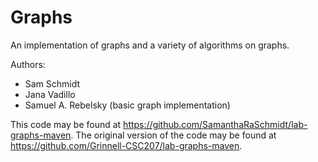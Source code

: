 # Graphs

An implementation of graphs and a variety of algorithms on graphs.

Authors:

 * Sam Schmidt
 * Jana Vadillo
* Samuel A. Rebelsky (basic graph implementation)

This code may be found at <https://github.com/SamanthaRaSchmidt/lab-graphs-maven>.
The original version of the code may be found at <https://github.com/Grinnell-CSC207/lab-graphs-maven>.

